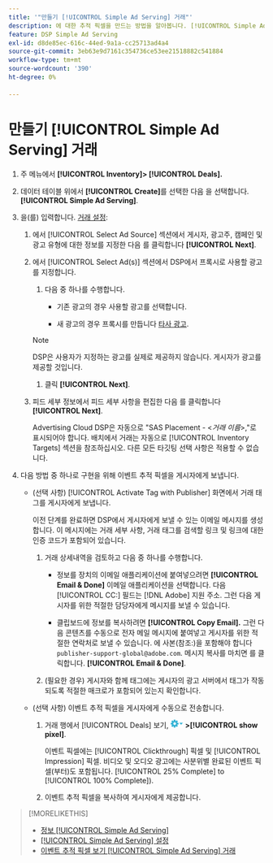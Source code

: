 ```yaml
---
title: '"만들기 [!UICONTROL Simple Ad Serving] 거래"'
description: 에 대한 추적 픽셀을 만드는 방법을 알아봅니다. [!UICONTROL Simple Ad Serving] "그래."
feature: DSP Simple Ad Serving
exl-id: d8de85ec-616c-44ed-9a1a-cc25713ad4a4
source-git-commit: 3eb63e9d7161c354736ce53ee21518882c541884
workflow-type: tm+mt
source-wordcount: '390'
ht-degree: 0%

---
```


# 만들기 [!UICONTROL Simple Ad Serving] 거래

1. 주 메뉴에서 **[!UICONTROL Inventory]> [!UICONTROL Deals].**

1. 데이터 테이블 위에서 **[!UICONTROL Create]**&#x200B;를 선택한 다음 을 선택합니다. **[!UICONTROL Simple Ad Serving]**.

1. 을(를) 입력합니다. [거래 설정](simple-deal-settings.md):

   1. 에서 [!UICONTROL Select Ad Source] 섹션에서 게시자, 광고주, 캠페인 및 광고 유형에 대한 정보를 지정한 다음 를 클릭합니다 **[!UICONTROL Next]**.

   1. 에서 [!UICONTROL Select Ad(s)] 섹션에서 DSP에서 프록시로 사용할 광고를 지정합니다.

      1. 다음 중 하나를 수행합니다.

         * 기존 광고의 경우 사용할 광고를 선택합니다.

         * 새 광고의 경우 프록시를 만듭니다 [타사 광고](/help/dsp/campaign-management/ads/ad-create-multiple.md).
      >[!NOTE]
      > DSP은 사용자가 지정하는 광고를 실제로 제공하지 않습니다. 게시자가 광고를 제공할 것입니다.

      1. 클릭 **[!UICONTROL Next]**.
   1. 피드 세부 정보에서 피드 세부 사항을 편집한 다음 를 클릭합니다 **[!UICONTROL Next]**.

      Advertising Cloud DSP은 자동으로 &quot;SAS Placement - &lt;*거래 이름*>,&quot;로 표시되어야 합니다. 배치에서 거래는 자동으로 [!UICONTROL Inventory Targets] 섹션을 참조하십시오. 다른 모든 타깃팅 선택 사항은 적용할 수 없습니다.



1. 다음 방법 중 하나로 구현을 위해 이벤트 추적 픽셀을 게시자에게 보냅니다.

   * (선택 사항) [!UICONTROL Activate Tag with Publisher] 화면에서 거래 태그를 게시자에게 보냅니다.

      이전 단계를 완료하면 DSP에서 게시자에게 보낼 수 있는 이메일 메시지를 생성합니다. 이 메시지에는 거래 세부 사항, 거래 태그를 검색할 링크 및 링크에 대한 인증 코드가 포함되어 있습니다.

      1. 거래 상세내역을 검토하고 다음 중 하나를 수행합니다.

         * 정보를 장치의 이메일 애플리케이션에 붙여넣으려면 **[!UICONTROL Email & Done]** 이메일 애플리케이션을 선택합니다. 다음 [!UICONTROL CC:] 필드는 [!DNL Adobe] 지원 주소. 그런 다음 게시자를 위한 적절한 담당자에게 메시지를 보낼 수 있습니다.

         * 클립보드에 정보를 복사하려면 **[!UICONTROL Copy Email].** 그런 다음 콘텐츠를 수동으로 전자 메일 메시지에 붙여넣고 게시자를 위한 적절한 연락처로 보낼 수 있습니다. 에 사본(참조:)을 포함해야 합니다 `publisher-support-global@adobe.com`. 메시지 복사를 마치면 를 클릭합니다. **[!UICONTROL Email & Done]**.
      1. (필요한 경우) 게시자와 함께 태그에는 게시자의 광고 서버에서 태그가 작동되도록 적절한 매크로가 포함되어 있는지 확인합니다.
   * (선택 사항) 이벤트 추적 픽셀을 게시자에게 수동으로 전송합니다.

      1. 거래 행에서 [!UICONTROL Deals] 보기, ![옵션 메뉴](/help/dsp/assets/options-menu.png) **>[!UICONTROL show pixel]**.

         이벤트 픽셀에는 [!UICONTROL Clickthrough] 픽셀 및 [!UICONTROL Impression] 픽셀. 비디오 및 오디오 광고에는 사분위별 완료된 이벤트 픽셀(부터)도 포함됩니다. [!UICONTROL 25% Complete] to [!UICONTROL 100% Complete]).

      1. 이벤트 추적 픽셀을 복사하여 게시자에게 제공합니다.



>[!MORELIKETHIS]
>
>* [정보 [!UICONTROL Simple Ad Serving]](simple-deal-about.md)
>* [[!UICONTROL Simple Ad Serving] 설정](simple-deal-settings.md)
>* [이벤트 추적 픽셀 보기 [!UICONTROL Simple Ad Serving] 거래](simple-deal-show-pixels.md)

